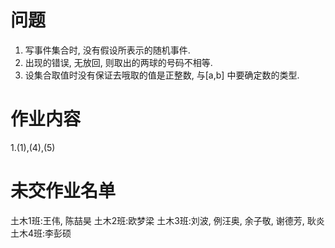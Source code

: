 # 问题
1. 写事件集合时, 没有假设所表示的随机事件.
2. 出现的错误, 无放回, 则取出的两球的号码不相等.
3. 设集合取值时没有保证去哦取的值是正整数, 与[a,b] 中要确定数的类型.

# 作业内容

1.(1),(4),(5)

# 未交作业名单
土木1班:王伟, 陈喆昊
土木2班:欧梦梁
土木3班:刘波, 例汪奥, 余子敬, 谢德芳, 耿炎
土木4班:李彭硕
